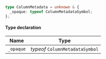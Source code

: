 ```ts
type ColumnMetadata = unknown & {
  _opaque: typeof ColumnMetadataSymbol;
};
```

#### Type declaration

| Name      | Type                            |
| --------- | ------------------------------- |
| `_opaque` | *typeof* `ColumnMetadataSymbol` |
